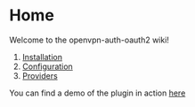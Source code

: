 # Home

Welcome to the openvpn-auth-oauth2 wiki!

1. [Installation](Installation)
2. [Configuration](Configuration)
3. [Providers](Providers)

You can find a demo of the plugin in action [here](Demo)
